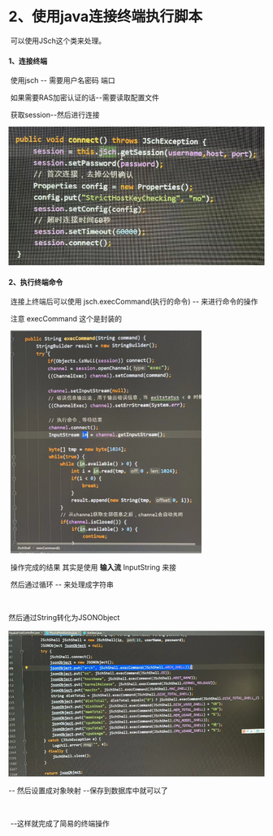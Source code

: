 # 2、使用java连接终端执行脚本



​	可以使用JSch这个类来处理。



#### 1、连接终端

​			使用jsch -- 需要用户名密码 端口

​			如果需要RAS加密认证的话--需要读取配置文件

​			获取session--然后进行连接

![1680144097936](../../../.vuepress/public/images/1680144097936.png)









#### 2、执行终端命令

​		连接上终端后可以使用 jsch.execCommand(执行的命令) -- 来进行命令的操作

​		注意   execCommand 这个是封装的

​		![1680144876103](../../../.vuepress/public/images/1680144876103.png)



​		操作完成的结果 其实是使用 **输入流** InputString 来接 

​		然后通过循环 -- 来处理成字符串



​		

然后通过String转化为JSONObject

![1680145040785](../../../.vuepress/public/images/1680145040785.png)





 -- 然后设置成对象映射 --保存到数据库中就可以了

​		

​			--这样就完成了简易的终端操作



































